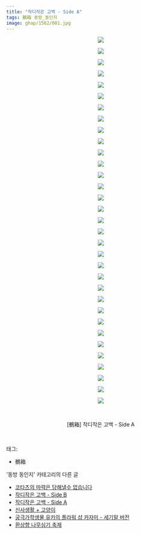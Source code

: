 ```yaml
---
title: "작디작은 고백 - Side A"
tags: 鵺箱 동방_동인지
image: ghap/1562/001.jpg
---
```

<div class="article">
<p style="text-align: center; clear: none; float: none;"><img src="{{ site.nasurl }}/ghap/1562/001.jpg"/></p>
<p style="text-align: center; clear: none; float: none;"><img src="{{ site.nasurl }}/ghap/1562/002.jpg"/></p>
<p style="text-align: center; clear: none; float: none;"><img src="{{ site.nasurl }}/ghap/1562/003.jpg"/></p>
<p style="text-align: center; clear: none; float: none;"><img src="{{ site.nasurl }}/ghap/1562/004.jpg"/></p>
<p style="text-align: center; clear: none; float: none;"><img src="{{ site.nasurl }}/ghap/1562/005.jpg"/></p>
<p style="text-align: center; clear: none; float: none;"><img src="{{ site.nasurl }}/ghap/1562/006.jpg"/></p>
<p style="text-align: center; clear: none; float: none;"><img src="{{ site.nasurl }}/ghap/1562/007.jpg"/></p>
<p style="text-align: center; clear: none; float: none;"><img src="{{ site.nasurl }}/ghap/1562/008.jpg"/></p>
<p style="text-align: center; clear: none; float: none;"><img src="{{ site.nasurl }}/ghap/1562/009.jpg"/></p>
<p style="text-align: center; clear: none; float: none;"><img src="{{ site.nasurl }}/ghap/1562/010.jpg"/></p>
<p style="text-align: center; clear: none; float: none;"><img src="{{ site.nasurl }}/ghap/1562/011.jpg"/></p>
<p style="text-align: center; clear: none; float: none;"><img src="{{ site.nasurl }}/ghap/1562/012.jpg"/></p>
<p style="text-align: center; clear: none; float: none;"><img src="{{ site.nasurl }}/ghap/1562/013.jpg"/></p>
<p style="text-align: center; clear: none; float: none;"><img src="{{ site.nasurl }}/ghap/1562/014.jpg"/></p>
<p style="text-align: center; clear: none; float: none;"><img src="{{ site.nasurl }}/ghap/1562/015.jpg"/></p>
<p style="text-align: center; clear: none; float: none;"><img src="{{ site.nasurl }}/ghap/1562/016.jpg"/></p>
<p style="text-align: center; clear: none; float: none;"><img src="{{ site.nasurl }}/ghap/1562/017.jpg"/></p>
<p style="text-align: center; clear: none; float: none;"><img src="{{ site.nasurl }}/ghap/1562/018.jpg"/></p>
<p style="text-align: center; clear: none; float: none;"><img src="{{ site.nasurl }}/ghap/1562/019.jpg"/></p>
<p style="text-align: center; clear: none; float: none;"><img src="{{ site.nasurl }}/ghap/1562/020.jpg"/></p>
<p style="text-align: center; clear: none; float: none;"><img src="{{ site.nasurl }}/ghap/1562/021.jpg"/></p>
<p style="text-align: center; clear: none; float: none;"><img src="{{ site.nasurl }}/ghap/1562/022.jpg"/></p>
<p style="text-align: center; clear: none; float: none;"><img src="{{ site.nasurl }}/ghap/1562/023.jpg"/></p>
<p style="text-align: center; clear: none; float: none;"><img src="{{ site.nasurl }}/ghap/1562/024.jpg"/></p>
<p style="text-align: center; clear: none; float: none;"><img src="{{ site.nasurl }}/ghap/1562/025.jpg"/></p>
<p style="text-align: center; clear: none; float: none;"><img src="{{ site.nasurl }}/ghap/1562/026.jpg"/></p>
<p style="text-align: center; clear: none; float: none;"><img src="{{ site.nasurl }}/ghap/1562/027.jpg"/></p>
<p style="text-align: center; clear: none; float: none;"><img src="{{ site.nasurl }}/ghap/1562/028.jpg"/></p>
<p style="text-align: center; clear: none; float: none;"><img src="{{ site.nasurl }}/ghap/1562/029.jpg"/></p>
<p style="text-align: center; clear: none; float: none;"><img src="{{ site.nasurl }}/ghap/1562/030.jpg"/></p>
<p style="text-align: center; clear: none; float: none;"><img src="{{ site.nasurl }}/ghap/1562/031.jpg"/></p>
<p style="text-align: center; clear: none; float: none;"><img src="{{ site.nasurl }}/ghap/1562/032.jpg"/></p>
<p style="text-align: center; clear: none; float: none;"><img src="{{ site.nasurl }}/ghap/1562/033.jpg"/></p>
<p style="text-align: center; clear: none; float: none;"><br/></p>
<p style="text-align: center; clear: none; float: none;">[鵺箱] 작디작은 고백 - Side A</p>
<p><br/></p>
</div><div class="tagTrail">
<p>태그: </p>
<ul>
<li>鵺箱</li>
</ul>
</div><div class="another">
<p>'동방 동인지' 카테고리의 다른 글</p>
<ul>
<li><a href="/2016-08-14-ghap_1564">코타츠의 마력은 당해낼수 없습니다</a></li>
<li><a href="/2016-08-14-ghap_1563">작디작은 고백 - Side B</a></li>
<li><a href="/2016-08-14-ghap_1562">작디작은 고백 - Side A</a></li>
<li><a href="/2016-08-14-ghap_1561">신사생활 + 고양이</a></li>
<li><a href="/2016-08-14-ghap_1560">궁극가학생물 유카의 플라워 샵 카자미 - 세기말 버전</a></li>
<li><a href="/2016-08-14-ghap_1559">환상향 나무심기 축제</a></li>
</ul>
</div><div class="cb_module cb_fluid">
<div class="cb_wrt cb_profile">
</div><!-- commentList close -->
</div>
